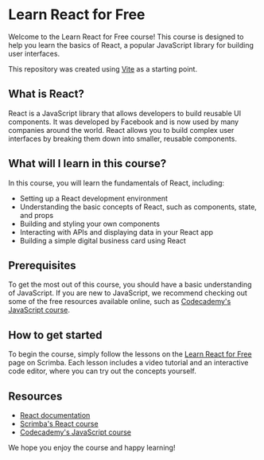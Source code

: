 # Learn React for Free

Welcome to the Learn React for Free course! This course is designed to help you learn the basics of React, a popular JavaScript library for building user interfaces.

This repository was created using [Vite](https://github.com/vitejs/vite) as a starting point.

## What is React?

React is a JavaScript library that allows developers to build reusable UI components. It was developed by Facebook and is now used by many companies around the world. React allows you to build complex user interfaces by breaking them down into smaller, reusable components.

## What will I learn in this course?

In this course, you will learn the fundamentals of React, including:

- Setting up a React development environment
- Understanding the basic concepts of React, such as components, state, and props
- Building and styling your own components
- Interacting with APIs and displaying data in your React app
- Building a simple digital business card using React

## Prerequisites

To get the most out of this course, you should have a basic understanding of JavaScript. If you are new to JavaScript, we recommend checking out some of the free resources available online, such as [Codecademy's JavaScript course](https://www.codecademy.com/learn/introduction-to-javascript).

## How to get started

To begin the course, simply follow the lessons on the [Learn React for Free](https://scrimba.com/learn/learnreact) page on Scrimba. Each lesson includes a video tutorial and an interactive code editor, where you can try out the concepts yourself.

## Resources

- [React documentation](https://reactjs.org/docs/getting-started.html)
- [Scrimba's React course](https://scrimba.com/learn/learnreact)
- [Codecademy's JavaScript course](https://www.codecademy.com/learn/introduction-to-javascript)

We hope you enjoy the course and happy learning!
